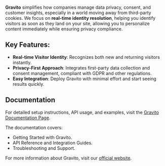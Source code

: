**Gravito** simplifies how companies manage data privacy, consent, and customer insights, especially in a world moving away from third-party cookies. We focus on **real-time identity resolution**, helping you identify visitors as soon as they land on your site, allowing you to personalize content immediately while ensuring privacy compliance.

Key Features:
-------------

-   **Real-time Visitor Identity**: Recognizes both new and returning visitors instantly.
-   **Privacy-First Approach**: Integrates first-party data collection and consent management, compliant with GDPR and other regulations.
-   **Easy Integration**: Deploy Gravito with minimal effort and start seeing results quickly.

Documentation
-------------

For detailed setup instructions, API usage, and examples, visit the [Gravito Documentation Page](https://docs.gravito.net).

The documentation covers:

-   Getting Started with Gravito.
-   API Reference and Integration Guides.
-   Troubleshooting and Support.

For more information about Gravito, visit our [official website](https://www.gravito.net).